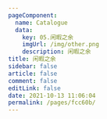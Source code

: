 ```yaml
---
pageComponent:
  name: Catalogue
  data:
    key: 05.闲暇之余
    imgUrl: /img/other.png
    description: 闲暇之余
title: 闲暇之余
sidebar: false
article: false
comment: false
editLink: false
date: 2021-10-13 11:06:04
permalink: /pages/fcc60b/
---
```

